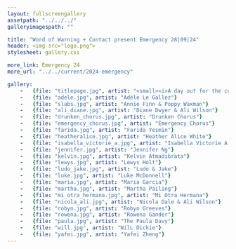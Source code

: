 ```yaml
---
layout: fullscreengallery
assetpath: "../../../"
galleryimagespath: ""

title: "Word of Warning + Contact present Emergency 28|09|24"
header: <img src="logo.png">
stylesheet: gallery.css

more_link: Emergency 24
more_url: "../../current/2024-emergency"

gallery:
    -   {file: "titlepage.jpg", artist: "<small><i>A day out for the curious at Contact, Sat 28 Sep 2024</i></small> · Riley Hamshaw-Mills"}
    -   {file: "adele.jpg", artist: "Adèle Le Gallez"}
    -   {file: "slabs.jpg", artist: "Annie Finn & Poppy Waxman"}
    -   {file: "ali_diane.jpg", artist: "Diane Dwyer & Ali Wilson"} 
    -   {file: "drunken_chorus.jpg", artist: "Drunken Chorus"}
    -   {file: "emergency_chorus.jpg", artist: "Emergency Chorus"} 
    -   {file: "farida.jpg", artist: "Farida Yesmin"}
    -   {file: "heatheralice.jpg", artist: "Heather Alice White"}
    -   {file: "isabella_victorie_a.jpg", artist: "Isabella Victorie A."}
    -   {file: "jennifer.jpg", artist: "Jennifer Ng"}
    -   {file: "kelvin.jpg", artist: "Kelvin Atmadibrata"}
    -   {file: "lewys.jpg", artist: "Lewys Holt"}
    -   {file: "ludo_jake.jpg", artist: "Ludo & Jake"}
    -   {file: "luke.jpg", artist: "Luke McDonnell"}
    -   {file: "maria.jpg", artist: "Maria Garcia"}
    -   {file: "martha.jpg", artist: "Martha Pailing"}
    -   {file: "mi_otra_hermana.jpg", artist: "Mi Otra Hermana"}
    -   {file: "nicola_ali.jpg", artist: "Nicola Dale & Ali Wilson"}
    -   {file: "robyn.jpg", artist: "Robyn Greeves"}
    -   {file: "rowena.jpg", artist: "Rowena Gander"}
    -   {file: "paula.jpg", artist: "The Paula Davy"}
    -   {file: "will.jpg", artist: "WilL Dickie"} 
    -   {file: "yafei.jpg", artist: "Yafei Zheng"}
---
```

